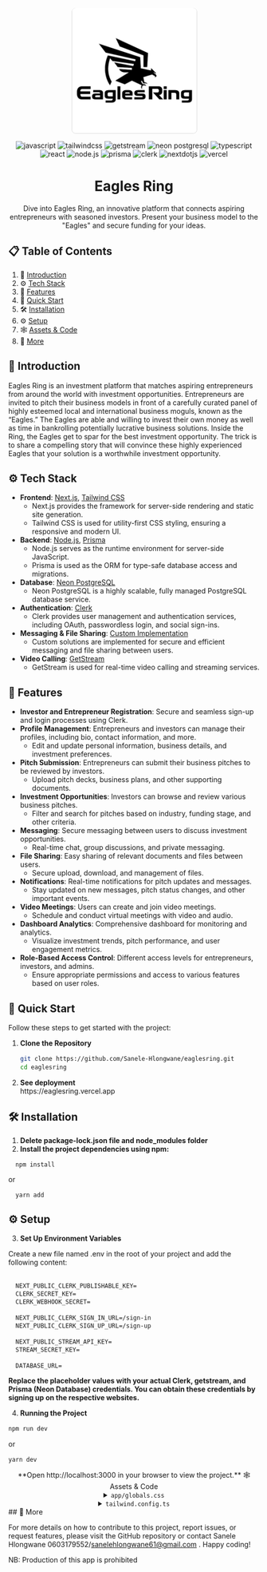 <div align="center">
  <br />
  <div style="
    position: relative;
    width: 250px;
    height: 250px;
    perspective: 1000px;
  ">
    <div style="
      width: 100%;
      height: 100%;
      position: absolute;
      transform-style: preserve-3d;
      transition: transform 0.6s;
      transform: rotateY(0deg);
      border: 1px solid #ddd;
      border-radius: 8px;
    " id="card">
      <!-- Front side -->
      <div style="
        width: 100%;
        height: 100%;
        position: absolute;
        backface-visibility: hidden;
        display: flex;
        align-items: center;
        justify-content: center;
        background: #fff;
        border-radius: 8px;
      ">
        <a href="https://www.youtube.com/@TechInvaders-bv5kv" target="_blank">
          <img src="./public/EaglesRingLogo.png" alt="Project Banner" style="height: 250px; width: 100%; border-radius: 8px;">
        </a>
      </div>
      <!-- Back side -->
      <div style="
        width: 100%;
        height: 100%;
        position: absolute;
        backface-visibility: hidden;
        display: flex;
        align-items: center;
        justify-content: center;
        background: #333;
        color: white;
        border-radius: 8px;
        transform: rotateY(180deg);
        font-size: 16px;
        font-weight: bold;
        text-align: center;
        padding: 10px;
      " id="back">
        Click to watch YouTube videos
      </div>
    </div>
  </div>
  <br />

<script>
  document.querySelector('#card').addEventListener('mouseenter', function() {
    this.style.transform = 'rotateY(180deg)';
  });
  
  document.querySelector('#card').addEventListener('mouseleave', function() {
    this.style.transform = 'rotateY(0deg)';
  });
  
  document.querySelector('#back').addEventListener('mousemove', function(e) {
    const { clientX: mouseX, clientY: mouseY } = e;
    const { clientWidth: cardWidth, clientHeight: cardHeight } = this.parentNode;
    
    const offsetX = mouseX / cardWidth * 20 - 10;
    const offsetY = mouseY / cardHeight * 20 - 10;
    
    this.style.transform = `rotateX(${offsetY}deg) rotateY(${offsetX}deg)`;
  });
</script>


<Link rel="stylesheet" href="Readme.modules.css"/>
    
 <div>
    <img src="https://img.shields.io/badge/-JavaScript-black?style=for-the-badge&logoColor=white&logo=javascript&color=F7DF1E" alt="javascript" />
    <img src="https://img.shields.io/badge/-Tailwind_CSS-black?style=for-the-badge&logoColor=white&logo=tailwindcss&color=06B6D4" alt="tailwindcss" />
    <img src="https://img.shields.io/badge/-GetStream-black?style=for-the-badge&logoColor=white&logo=getstream&color=1E88E5" alt="getstream" />
    <img src="https://img.shields.io/badge/-Neon_PostgreSQL-black?style=for-the-badge&logoColor=white&logo=postgresql&color=4169E1" alt="neon postgresql" />
    <img src="https://img.shields.io/badge/-TypeScript-black?style=for-the-badge&logoColor=white&logo=typescript&color=3178C6" alt="typescript" />
    <img src="https://img.shields.io/badge/-React-black?style=for-the-badge&logoColor=white&logo=react&color=61DAFB" alt="react" />
    <img src="https://img.shields.io/badge/-Node.js-black?style=for-the-badge&logoColor=white&logo=node.js&color=339933" alt="node.js" />
    <img src="https://img.shields.io/badge/-Prisma-black?style=for-the-badge&logoColor=white&logo=prisma&color=2D3748" alt="prisma" />
    <img src="https://img.shields.io/badge/-Clerk-black?style=for-the-badge&logoColor=white&logo=clerk&color=3C3C3D" alt="clerk" />
    <img src="https://img.shields.io/badge/-Next_JS-black?style=for-the-badge&logoColor=white&logo=nextdotjs&color=000000" alt="nextdotjs" />
    <img src="https://img.shields.io/badge/-Vercel-black?style=for-the-badge&logoColor=white&logo=vercel&color=000000" alt="vercel" />
</div>



  <h1 align="center">Eagles Ring</h1>

   <div align="center">
     Dive into Eagles Ring, an innovative platform that connects aspiring entrepreneurs with seasoned investors. Present your business model to the "Eagles" and secure funding for your ideas.
    </div>
</div>

## 📋 <a name="table">Table of Contents</a>

1. 🤖 [Introduction](#introduction)
2. ⚙️ [Tech Stack](#tech-stack)
3. 🔋 [Features](#features)
4. 🤸 [Quick Start](#quick-start)
5. 🛠️ [Installation](#installation)
6. ⚙️ [Setup](#setup)
7. 🕸️ [Assets & Code](#assets-and-code)
8. 🚀 [More](#more)


## <a name="introduction">🤖 Introduction</a>

Eagles Ring is an investment platform that matches aspiring entrepreneurs from around the world with investment opportunities. Entrepreneurs are invited to pitch their business models in front of a carefully curated panel of highly esteemed local and international business moguls, known as the “Eagles.” The Eagles are able and willing to invest their own money as well as time in bankrolling potentially lucrative business solutions. Inside the Ring, the Eagles get to spar for the best investment opportunity. The trick is to share a compelling story that will convince these highly experienced Eagles that your solution is a worthwhile investment opportunity.

## <a name="tech-stack">⚙️ Tech Stack</a>

- **Frontend**: [Next.js](https://nextjs.org/), [Tailwind CSS](https://tailwindcss.com/)
  - Next.js provides the framework for server-side rendering and static site generation.
  - Tailwind CSS is used for utility-first CSS styling, ensuring a responsive and modern UI.
- **Backend**: [Node.js](https://nodejs.org/), [Prisma](https://www.prisma.io/)
  - Node.js serves as the runtime environment for server-side JavaScript.
  - Prisma is used as the ORM for type-safe database access and migrations.
- **Database**: [Neon PostgreSQL](https://neon.tech/)
  - Neon PostgreSQL is a highly scalable, fully managed PostgreSQL database service.
- **Authentication**: [Clerk](https://clerk.dev/)
  - Clerk provides user management and authentication services, including OAuth, passwordless login, and social sign-ins.
- **Messaging & File Sharing**: [Custom Implementation](#custom-implementation)
  - Custom solutions are implemented for secure and efficient messaging and file sharing between users.
- **Video Calling**: [GetStream](https://getstream.io/)
  - GetStream is used for real-time video calling and streaming services.

## <a name="features">🔋 Features</a>

- **Investor and Entrepreneur Registration**: Secure and seamless sign-up and login processes using Clerk.
- **Profile Management**: Entrepreneurs and investors can manage their profiles, including bio, contact information, and more.
  - Edit and update personal information, business details, and investment preferences.
- **Pitch Submission**: Entrepreneurs can submit their business pitches to be reviewed by investors.
  - Upload pitch decks, business plans, and other supporting documents.
- **Investment Opportunities**: Investors can browse and review various business pitches.
  - Filter and search for pitches based on industry, funding stage, and other criteria.
- **Messaging**: Secure messaging between users to discuss investment opportunities.
  - Real-time chat, group discussions, and private messaging.
- **File Sharing**: Easy sharing of relevant documents and files between users.
  - Secure upload, download, and management of files.
- **Notifications**: Real-time notifications for pitch updates and messages.
  - Stay updated on new messages, pitch status changes, and other important events.
- **Video Meetings**: Users can create and join video meetings.
  - Schedule and conduct virtual meetings with video and audio.
- **Dashboard Analytics**: Comprehensive dashboard for monitoring and analytics.
  - Visualize investment trends, pitch performance, and user engagement metrics.
- **Role-Based Access Control**: Different access levels for entrepreneurs, investors, and admins.
  - Ensure appropriate permissions and access to various features based on user roles.


## <a name="quick-start">🤸 Quick Start</a>

Follow these steps to get started with the project:

1. **Clone the Repository**
   ```bash
   git clone https://github.com/Sanele-Hlongwane/eaglesring.git
   cd eaglesring

2. **See deployment**
   <div><link>https://eaglesring.vercel.app</link></div>
  
## <a name="install">🛠️ Installation</a>
1. **Delete package-lock.json file and node_modules folder**
2. **Install the project dependencies using npm:**
  ```
    npm install
  ```
or
  ```
    yarn add
  ```
## <a name="setup">⚙️ Setup</a>
3. **Set Up Environment Variables**

Create a new file named .env in the root of your project and add the following content:
```
  
  NEXT_PUBLIC_CLERK_PUBLISHABLE_KEY=
  CLERK_SECRET_KEY=
  CLERK_WEBHOOK_SECRET=

  NEXT_PUBLIC_CLERK_SIGN_IN_URL=/sign-in
  NEXT_PUBLIC_CLERK_SIGN_UP_URL=/sign-up
  
  NEXT_PUBLIC_STREAM_API_KEY=
  STREAM_SECRET_KEY=
  
  DATABASE_URL=
```
**Replace the placeholder values with your actual Clerk, getstream, and Prisma (Neon Database) credentials. You can obtain these credentials by signing up on the respective websites.**

4. **Running the Project**
```bash
npm run dev 
```
or
  ```
  yarn dev
  ```
 <div align="center">
**Open http://localhost:3000 in your browser to view the project.**
<a name="snippets">🕸️ Assets & Code</a>
<details>
<summary><code>app/globals.css</code></summary>

@tailwind base;
@tailwind components;
@tailwind utilities;

* {
  margin: 0;
  padding: 0;
  box-sizing: border-box;
}
</details>
<details>
<summary><code>tailwind.config.ts</code></summary>
import type { Config } from 'tailwindcss';

const config = {
  darkMode: ['class'],
  content: [
    './pages/**/*.{js,ts,jsx,tsx}',
    './components/**/*.{js,ts,jsx,tsx}',
  ],
  theme: {
    extend: {},
  },
  plugins: [],
};

export default config;
</div>
## <a name="more">🚀 More</a>

For more details on how to contribute to this project, report issues, or request features, please visit the GitHub repository or contact Sanele Hlongwane 0603179552/sanelehlongwane61@gmail.com .
Happy coding!

NB: Production of this app is prohibited
